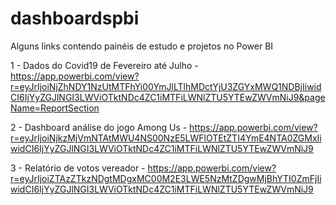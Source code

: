 # dashboardspbi
Alguns links contendo painéis de estudo e projetos no Power BI

1 - Dados do Covid19 de Fevereiro até Julho - https://app.powerbi.com/view?r=eyJrIjoiNjZhNDY1NzUtMTFhYi00YmJlLTlhMDctYjU3ZGYxMWQ1NDBjIiwidCI6IjYyZGJlNGI3LWViOTktNDc4ZC1iMTFiLWNlZTU5YTEwZWVmNiJ9&pageName=ReportSection


2 - Dashboard análise do jogo Among Us - https://app.powerbi.com/view?r=eyJrIjoiNjkzMjVmNTAtMWU4NS00NzE5LWFlOTEtZTI4YmE4NTA0ZGMxIiwidCI6IjYyZGJlNGI3LWViOTktNDc4ZC1iMTFiLWNlZTU5YTEwZWVmNiJ9

3 - Relatório de votos vereador - https://app.powerbi.com/view?r=eyJrIjoiZTAzZTkzNDgtMDgxMC00M2E3LWE5NzMtZDgwMjBhYTI0ZmFjIiwidCI6IjYyZGJlNGI3LWViOTktNDc4ZC1iMTFiLWNlZTU5YTEwZWVmNiJ9

